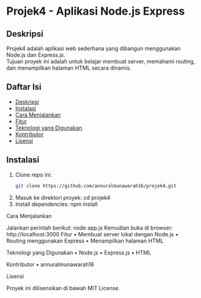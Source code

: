 # Projek4 - Aplikasi Node.js Express

## Deskripsi
Projek4 adalah aplikasi web sederhana yang dibangun menggunakan Node.js dan Express.js.  
Tujuan proyek ini adalah untuk belajar membuat server, memahami routing, dan menampilkan halaman HTML secara dinamis.

## Daftar Isi
- [Deskripsi](#deskripsi)
- [Instalasi](#instalasi)
- [Cara Menjalankan](#cara-menjalankan)
- [Fitur](#fitur)
- [Teknologi yang Digunakan](#teknologi-yang-digunakan)
- [Kontributor](#kontributor)
- [Lisensi](#lisensi)

## Instalasi
1. Clone repo ini:
   ```bash
   git clone https://github.com/annuralmunawarah16/projek4.git
2.	Masuk ke direktori proyek:
cd projek4
3.	Install dependencies:
npm install

Cara Menjalankan

Jalankan perintah berikut:
node app.js
Kemudian buka di browser:
http://localhost:3000
Fitur
	•	Membuat server lokal dengan Node.js
	•	Routing menggunakan Express
	•	Menampilkan halaman HTML

Teknologi yang Digunakan
	•	Node.js
	•	Express.js
	•	HTML

Kontributor
	•	annuralmunawarah16

Lisensi

Proyek ini dilisensikan di bawah MIT License.